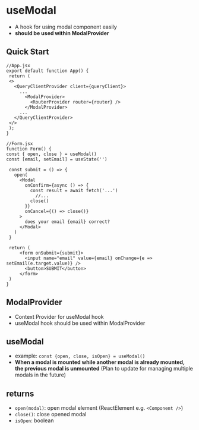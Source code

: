 # useModal

- A hook for using modal component easily
- **should be used within ModalProvider**

## Quick Start

```
//App.jsx
export default function App() {
 return (
 <>
   <QueryClientProvider client={queryClient}>
     ...
       <ModalProvider>
         <RouterProvider router={router} />
       </ModalProvider>
     ...
   </QueryClientProvider>
 </>
 );
}

//Form.jsx
function Form() {
const { open, close } = useModal()
const [email, setEmail] = useState('')

 const submit = () => {
   open(
     <Modal
       onConfirm={async () => {
         const result = await fetch('...')
           //...
         close()
       }}
       onCancel={() => close()}
     >
       does your email {email} correct?
     </Modal>
   )
 }

 return (
     <form onSubmit={submit}>
       <input name="email" value={email} onChange={e => setEmail(e.target.value)} />
       <button>SUBMIT</button>
     </form>
 )
}

```

## ModalProvider

- Context Provider for useModal hook
- useModal hook should be used within ModalProvider

## useModal

- example: `const {open, close, isOpen} = useModal()`
- **When a modal is mounted while another modal is already mounted, the previous modal is unmounted** (Plan to update for managing multiple modals in the future)

## returns

- `open(modal)`: open modal element (ReactElement e.g. `<Component />`)
- `close()`: close opened modal
- `isOpen`: boolean
